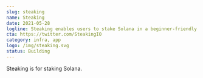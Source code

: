 ```yaml
---
slug: steaking
name: Steaking
date: 2021-05-28
logline: Steaking enables users to stake Solana in a beginner-friendly way.
cta: https://twitter.com/SteakingIO
category: infra, app
logo: /img/steaking.svg
status: Building
---
```


Steaking is for staking Solana.
